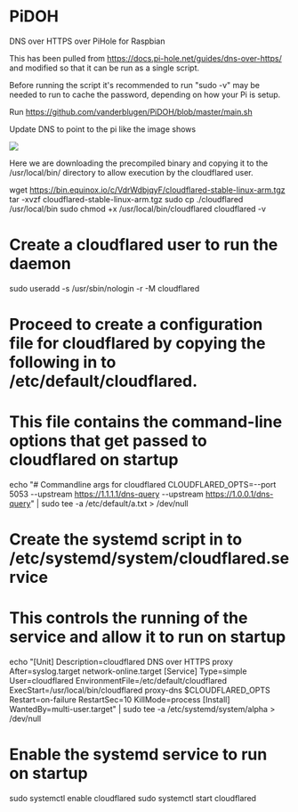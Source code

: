 # PiDOH
DNS over HTTPS over PiHole for Raspbian

This has been pulled from https://docs.pi-hole.net/guides/dns-over-https/ and modified so that it can be run as a single script.

Before running the script it's recommended to run "sudo -v" may be needed to run to cache the password, depending on how your Pi is setup.

Run https://github.com/vanderblugen/PiDOH/blob/master/main.sh

Update DNS to point to the pi like the image shows

<img src=https://docs.pi-hole.net/images/DoHConfig.png>

 Here we are downloading the precompiled binary and copying it to the /usr/local/bin/ directory to allow execution by the cloudflared user. 

wget https://bin.equinox.io/c/VdrWdbjqyF/cloudflared-stable-linux-arm.tgz
tar -xvzf cloudflared-stable-linux-arm.tgz
sudo cp ./cloudflared /usr/local/bin
sudo chmod +x /usr/local/bin/cloudflared
cloudflared -v

# Create a cloudflared user to run the daemon
sudo useradd -s /usr/sbin/nologin -r -M cloudflared

# Proceed to create a configuration file for cloudflared by copying the following in to /etc/default/cloudflared. 
# This file contains the command-line options that get passed to cloudflared on startup

echo "# Commandline args for cloudflared
CLOUDFLARED_OPTS=--port 5053 --upstream https://1.1.1.1/dns-query --upstream https://1.0.0.1/dns-query" | sudo tee -a /etc/default/a.txt > /dev/null

# Create the systemd script in to /etc/systemd/system/cloudflared.service
# This controls the running of the service and allow it to run on startup

echo "[Unit]
Description=cloudflared DNS over HTTPS proxy
After=syslog.target network-online.target
[Service]
Type=simple
User=cloudflared
EnvironmentFile=/etc/default/cloudflared
ExecStart=/usr/local/bin/cloudflared proxy-dns $CLOUDFLARED_OPTS
Restart=on-failure
RestartSec=10
KillMode=process
[Install]
WantedBy=multi-user.target" | sudo tee -a /etc/systemd/system/alpha > /dev/null

# Enable the systemd service to run on startup

sudo systemctl enable cloudflared
sudo systemctl start cloudflared
